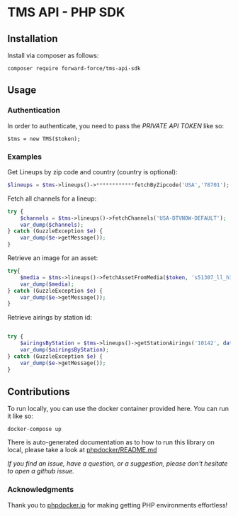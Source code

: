 # TMS API - PHP SDK

## Installation

Install via composer as follows:
```
composer require forward-force/tms-api-sdk
```

## Usage

### Authentication

In order to authenticate, you need to pass the *PRIVATE API TOKEN* like so:

```
$tms = new TMS($token); 
```

### Examples


Get Lineups by zip code and country (country is optional):

```php
$lineups = $tms->lineups()->************fetchByZipcode('USA','78701');
```

Fetch all channels for a lineup:

```php
try {
    $channels = $tms->lineups()->fetchChannels('USA-DTVNOW-DEFAULT');
    var_dump($channels);
} catch (GuzzleException $e) {
    var_dump($e->getMessage());
}

```

Retrieve an image for an asset:
```php
try{
    $media = $tms->lineups()->fetchAssetFromMedia($token, 's51307_ll_h3_aa.png');
    var_dump($media);
} catch (GuzzleException $e) {
    var_dump($e->getMessage());
}

```

Retrieve airings by station id:
```php

try {
    $airingsByStation = $tms->lineups()->getStationAirings('10142', date("c", strtotime('-2 days')));
    var_dump($airingsByStation);
} catch (GuzzleException $e) {
    var_dump($e->getMessage());
}

```


## Contributions

To run locally, you can use the docker container provided here. You can run it like so:

```
docker-compose up
```
There is auto-generated documentation as to how to run this library on local, please  take a look at [phpdocker/README.md](phpdocker/README.md)

*If you find an issue, have a question, or a suggestion, please don't hesitate to open a github issue.*

### Acknowledgments

Thank you to [phpdocker.io](https://phpdocker.io) for making getting PHP environments effortless! 
